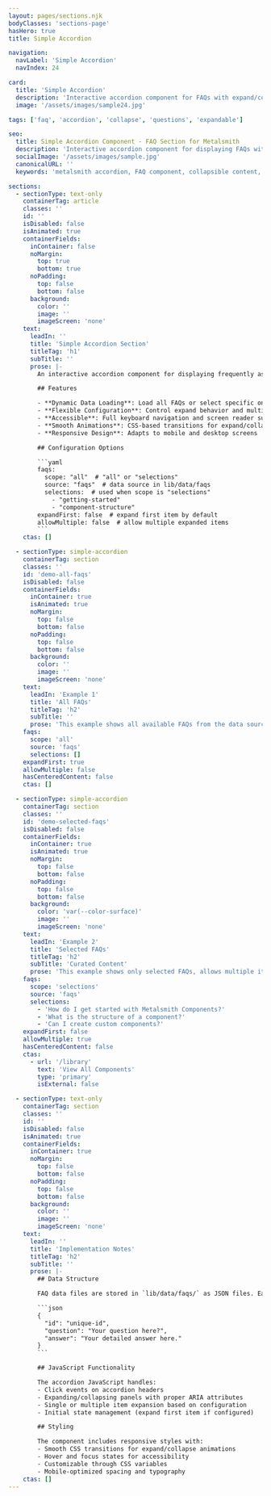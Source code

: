 ```yaml
---
layout: pages/sections.njk
bodyClasses: 'sections-page'
hasHero: true
title: Simple Accordion

navigation:
  navLabel: 'Simple Accordion'
  navIndex: 24

card:
  title: 'Simple Accordion'
  description: 'Interactive accordion component for FAQs with expand/collapse functionality and flexible data loading.'
  image: '/assets/images/sample24.jpg'

tags: ['faq', 'accordion', 'collapse', 'questions', 'expandable']

seo:
  title: Simple Accordion Component - FAQ Section for Metalsmith
  description: 'Interactive accordion component for displaying FAQs with smooth expand/collapse animations. Supports selective data loading and multiple configuration options for Metalsmith static sites.'
  socialImage: '/assets/images/sample.jpg'
  canonicalURL: ''
  keywords: 'metalsmith accordion, FAQ component, collapsible content, accordion section, FAQ accordion, expandable panels, question answer component'

sections:
  - sectionType: text-only
    containerTag: article
    classes: ''
    id: ''
    isDisabled: false
    isAnimated: true
    containerFields:
      inContainer: false
      noMargin:
        top: true
        bottom: true
      noPadding:
        top: false
        bottom: false
      background:
        color: ''
        image: ''
        imageScreen: 'none'
    text:
      leadIn: ''
      title: 'Simple Accordion Section'
      titleTag: 'h1'
      subTitle: ''
      prose: |-
        An interactive accordion component for displaying frequently asked questions or any collapsible content. Features smooth animations, accessibility support, and flexible data loading from JSON files.

        ## Features

        - **Dynamic Data Loading**: Load all FAQs or select specific ones by ID
        - **Flexible Configuration**: Control expand behavior and multiple item expansion
        - **Accessible**: Full keyboard navigation and screen reader support
        - **Smooth Animations**: CSS-based transitions for expand/collapse
        - **Responsive Design**: Adapts to mobile and desktop screens

        ## Configuration Options

        ```yaml
        faqs:
          scope: "all"  # "all" or "selections"
          source: "faqs"  # data source in lib/data/faqs
          selections:  # used when scope is "selections"
            - "getting-started"
            - "component-structure"
        expandFirst: false  # expand first item by default
        allowMultiple: false  # allow multiple expanded items
        ```
    ctas: []

  - sectionType: simple-accordion
    containerTag: section
    classes: ''
    id: 'demo-all-faqs'
    isDisabled: false
    containerFields:
      inContainer: true
      isAnimated: true
      noMargin:
        top: false
        bottom: false
      noPadding:
        top: false
        bottom: false
      background:
        color: ''
        image: ''
        imageScreen: 'none'
    text:
      leadIn: 'Example 1'
      title: 'All FAQs'
      titleTag: 'h2'
      subTitle: ''
      prose: 'This example shows all available FAQs from the data source.'
    faqs:
      scope: 'all'
      source: 'faqs'
      selections: []
    expandFirst: true
    allowMultiple: false
    hasCenteredContent: false
    ctas: []

  - sectionType: simple-accordion
    containerTag: section
    classes: ''
    id: 'demo-selected-faqs'
    isDisabled: false
    containerFields:
      inContainer: true
      isAnimated: true
      noMargin:
        top: false
        bottom: false
      noPadding:
        top: false
        bottom: false
      background:
        color: 'var(--color-surface)'
        image: ''
        imageScreen: 'none'
    text:
      leadIn: 'Example 2'
      title: 'Selected FAQs'
      titleTag: 'h2'
      subTitle: 'Curated Content'
      prose: 'This example shows only selected FAQs, allows multiple items to be expanded, and has a background color.'
    faqs:
      scope: 'selections'
      source: 'faqs'
      selections:
        - 'How do I get started with Metalsmith Components?'
        - 'What is the structure of a component?'
        - 'Can I create custom components?'
    expandFirst: false
    allowMultiple: true
    hasCenteredContent: false
    ctas:
      - url: '/library'
        text: 'View All Components'
        type: 'primary'
        isExternal: false

  - sectionType: text-only
    containerTag: section
    classes: ''
    id: ''
    isDisabled: false
    isAnimated: true
    containerFields:
      inContainer: true
      noMargin:
        top: false
        bottom: false
      noPadding:
        top: false
        bottom: false
      background:
        color: ''
        image: ''
        imageScreen: 'none'
    text:
      leadIn: ''
      title: 'Implementation Notes'
      titleTag: 'h2'
      subTitle: ''
      prose: |-
        ## Data Structure

        FAQ data files are stored in `lib/data/faqs/` as JSON files. Each FAQ file should have the following structure:

        ```json
        {
          "id": "unique-id",
          "question": "Your question here?",
          "answer": "Your detailed answer here."
        }
        ```

        ## JavaScript Functionality

        The accordion JavaScript handles:
        - Click events on accordion headers
        - Expanding/collapsing panels with proper ARIA attributes
        - Single or multiple item expansion based on configuration
        - Initial state management (expand first item if configured)

        ## Styling

        The component includes responsive styles with:
        - Smooth CSS transitions for expand/collapse animations
        - Hover and focus states for accessibility
        - Customizable through CSS variables
        - Mobile-optimized spacing and typography
    ctas: []
---
```

